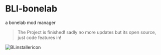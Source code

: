 # BLI-bonelab


a bonelab mod manager

> The Project is finished! sadly no more updates but its open source, just code features in!

![BLinstallericon](https://user-images.githubusercontent.com/97846999/195430908-1c7b892a-9d1b-40c5-9b9f-a266f613dd6c.png)

